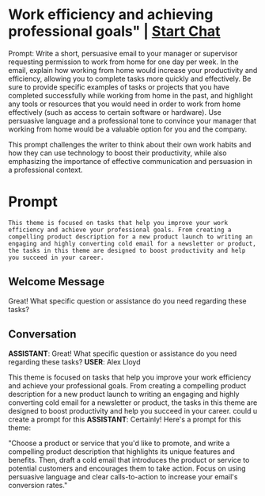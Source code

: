 

# Work efficiency and achieving professional goals" | [Start Chat](https://gptcall.net/chat.html?data=%7B%22contact%22%3A%7B%22id%22%3A%22bwnQGBfppLNUyFkl8MQMI%22%2C%22flow%22%3Atrue%7D%7D)
Prompt: Write a short, persuasive email to your manager or supervisor requesting permission to work from home for one day per week. In the email, explain how working from home would increase your productivity and efficiency, allowing you to complete tasks more quickly and effectively. Be sure to provide specific examples of tasks or projects that you have completed successfully while working from home in the past, and highlight any tools or resources that you would need in order to work from home effectively (such as access to certain software or hardware). Use persuasive language and a professional tone to convince your manager that working from home would be a valuable option for you and the company.



This prompt challenges the writer to think about their own work habits and how they can use technology to boost their productivity, while also emphasizing the importance of effective communication and persuasion in a professional context.

# Prompt

```
This theme is focused on tasks that help you improve your work efficiency and achieve your professional goals. From creating a compelling product description for a new product launch to writing an engaging and highly converting cold email for a newsletter or product, the tasks in this theme are designed to boost productivity and help you succeed in your career.
```

## Welcome Message
Great! What specific question or assistance do you need regarding these tasks?

## Conversation

**ASSISTANT**: Great! What specific question or assistance do you need regarding these tasks?
**USER**: Alex Lloyd

This theme is focused on tasks that help you improve your work efficiency and achieve your professional goals. From creating a compelling product description for a new product launch to writing an engaging and highly converting cold email for a newsletter or product, the tasks in this theme are designed to boost productivity and help you succeed in your career. could u create a prompt for this
**ASSISTANT**: Certainly! Here's a prompt for this theme:



"Choose a product or service that you'd like to promote, and write a compelling product description that highlights its unique features and benefits. Then, draft a cold email that introduces the product or service to potential customers and encourages them to take action. Focus on using persuasive language and clear calls-to-action to increase your email's conversion rates."

